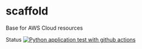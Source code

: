 # scaffold
Base for AWS Cloud resources 

Status
[![Python application test with github actions](https://github.com/GabeHxg/scaffold/actions/workflows/main.yml/badge.svg)](https://github.com/GabeHxg/scaffold/actions/workflows/main.yml)

